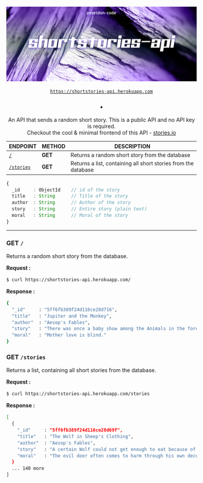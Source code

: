 <div align="center">

![shortstories-api](./ss-api.jpg)

[`https://shortstories-api.herokuapp.com`](https://shortstories-api.herokuapp.com)

### &bull;

An API that sends a random short story. This is a public API and no API key is required. \
Checkout the cool & minimal frontend of this API - [stories.io](https://storiesio.netlify.app)


| ENDPOINT        | METHOD | DESCRIPTION |
|-----------------|--------|-------------|
| [`/`](#get-)               | **GET**  | Returns a random short story from the database |
| [`/stories`](#get-stories) | **GET**  | Returns a list, containing all short stories from the database |

</div>


```ts
{
  _id     : ObjectId    // id of the story
  title   : String      // Title of the story
  author  : String      // Author of the story
  story   : String      // Entire story (plain text)
  moral   : String      // Moral of the story
}
```
---

### GET `/`
Returns a random short story from the database.

**Request :**
```bash
$ curl https://shortstories-api.herokuapp.com/
```
**Response :**
```bash
{
  "_id"     : "5ff6fb389f24d116ce28d716",
  "title"   : "Jupiter and the Monkey",
  "author"  : "Aesop's Fables",
  "story"   : "There was once a baby show among the Animals in the forest. Jupiter provided the prize. Of course all the proud mammas from far and near brought their babies. But none got there earlier than Mother Monkey. Proudly she presented her baby among the other contestants. As you can imagine, there was quite a laugh when the Animals saw the ugly flat-nosed, hairless, pop-eyed little creature. \"Laugh if you will,\" said the Mother Monkey. \"Though Jupiter may not give him the prize, I know that he is the prettiest, the sweetest, the dearest darling in the world.\"",
  "moral"   : "Mother love is blind."
}
```

### GET `/stories`
Returns a list, containing all short stories from the database.

**Request :**
```bash
$ curl https://shortstories-api.herokuapp.com/stories
```
**Response :**
```bash
[
  {
    "_id"     : "5ff6fb389f24d116ce28d69f",
    "title"   : "The Wolf in Sheep's Clothing",
    "author"  : "Aesop's Fables",
    "story"   : "A certain Wolf could not get enough to eat because of the watchfulness of the Shepherds. But one night he found a sheep skin that had been cast aside and forgotten. The next day, dressed in the skin, the Wolf strolled into the pasture with the Sheep. Soon a little Lamb was following him about and was quickly led away to slaughter. That evening the Wolf entered the fold with the flock. But it happened that the Shepherd took a fancy for mutton broth that very evening, and, picking up a knife, went to the fold. There the first he laid hands on and killed was the Wolf.",
    "moral"   : "The evil doer often comes to harm through his own deceit."
  }
  ... 140 more
]
```
